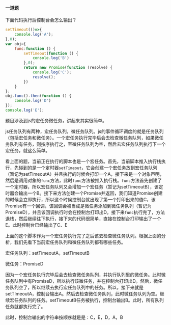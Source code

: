 #### 一道题

下面代码执行后控制台会怎么输出？

```javascript
setTimeout(()=>{
    console.log('A');
},0);
var obj={
    func:function () {
        setTimeout(function () {
            console.log('B')
        },0);
        return new Promise(function (resolve) {
            console.log('C');
            resolve();
        })
    }
};
obj.func().then(function () {
    console.log('D')
});
console.log('E');
```

题目涉及到js的宏任务微任务，讲起来其实很简单。

js任务队列有两种，宏任务队列，微任务队列。js的事件循环调度的就是任务队列（包括宏任务和微任务）。一个宏任务执行完毕后会去检查微任务队列，如果微任务队列有任务，则按序执行之，至微任务队列为空，然后去宏任务队列执行下一个宏任务，就这么简单。

看上面的题，当前正在执行的脚本也是一个宏任务。首先，当前脚本推入执行栈执行，先碰到的是一个定时器`setTimeout`，它会创建一个宏任务放到宏任务队列（暂记为setTimeoutA）并且执行的时候会打印一个A，接下来是一个对象声明，然后是调用对象的`func`方法，此时`func`方法被推入执行栈。`func`方法首先创建了一个定时器，所以宏任务队列又会增加一个宏任务（暂记为setTimeoutB），该定时器会输出一个B。接下来方法创建一个Promise并返回，我们知道Promise创建的时候会立即执行，所以这个时候控制台就出现了第一个打印出来的值C，该Promise有一个回调，该回调会被当成是微任务添加到微任务队列（暂记为PromiseD），并且该回调执行时会在控制台打印出D。接下来`func`执行完了，方法退栈，然后继续往下执行，接下来的代码很简单，直接在控制台打印输出了一个E。此时控制台已经输出了C、E

上面的这个脚本作为一个宏任务执行完了之后该去检查微任务队列。根据上面的分析，我们先看下当前宏任务队列和微任务队列都有哪些任务。

宏任务队列：setTimeoutA，setTimeoutB

微任务：PromiseD

因为一个宏任务执行完毕后会去检查微任务队列，并执行队列里的微任务。此时微任务队列中有PromiseD，所以执行该微任务，并在控制台打印出D。然后，微任务队列空了，所以继续去执行宏任务队列中的任务。所以，接下来就是setTImeoutA，控制台输出A。然后去检查微任务队列，此时微任务队列为空。继续宏任务队列的任务。setTimeoutB任务被执行，控制台输出B。此时，所有队列任务就都执行完了。

此时，控制台输出的字符串按顺序就是是：C，E，D，A，B